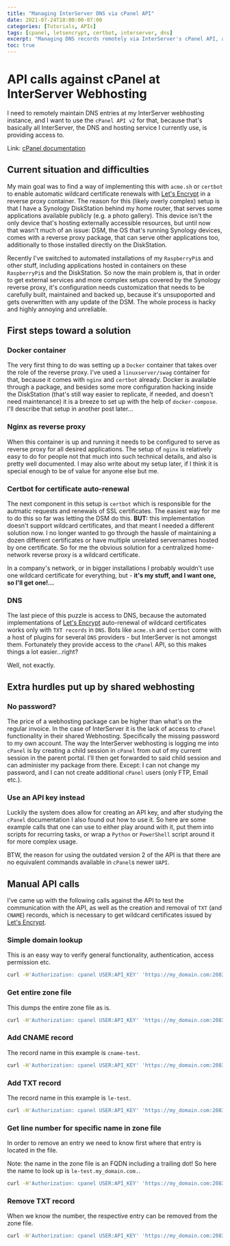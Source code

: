 ```yaml
---
title: "Managing InterServer DNS via cPanel API"
date: 2021-07-24T18:00:00-07:00
categories: [Tutorials, APIs]
tags: [cpanel, letsencrypt, certbot, interserver, dns]
excerpt: "Managing DNS records remotely via InterServer's cPanel API, allowing Certbot in a Docker continer to request and to renew wildcard certificates from Let's Encrypt."
toc: true
---
```


# API calls against cPanel at InterServer Webhosting

I need to remotely maintain DNS entries at my InterServer webhosting instance, and I want to use the `cPanel API v2` for that, because that's basically all InterServer, the DNS and hosting service I currently use, is providing access to.

Link: [cPanel documentation](https://documentation.cpanel.net/display/DD/cPanel+API+2+Modules+-+ZoneEdit)

## Current situation and difficulties

My main goal was to find a way of implementing this with `acme.sh` or `certbot` to enable automatic wildcard certificate renewals with [Let's Encrypt](https://letsencrypt.org/) in a reverse proxy container. The reason for this (likely overly complex) setup is that I have a Synology DiskStation behind my home router, that serves some applications available publicly (e.g. a photo gallery). This device isn't the only device that's hosting externally accessible resources, but until now that wasn't much of an issue: DSM, the OS that's running Synology devices, comes with a reverse proxy package, that can serve other applications too, additionally to those installed directly on the DiskStation.

Recently I've switched to automated installations of my `RaspberryPi`s and other stuff, including applications hosted in containers on these `RaspberryPi`s and the DiskStation. So now the main problem is, that in order to get external services and more complex setups covered by the Synology reverse proxy, it's configuration needs customization that needs to be carefully built, maintained and backed up, because it's unsupoported and gets overwritten with any update of the DSM. The whole process is hacky and highly annoying and unreliable.

## First steps toward a solution

### Docker container

The very first thing to do was setting up a `Docker` container that takes over the role of the reverse proxy. I've used a `linuxserver/swag` container for that, because it comes with `nginx` and `certbot` already. Docker is available through a package, and besides some more configuration hacking inside the DiskStation (that's still way easier to replicate, if needed, and doesn't need maintenance) it is a breeze to set up with the help of `docker-compose`. I'll describe that setup in another post later...

### Nginx as reverse proxy

When this container is up and running it needs to be configured to serve as reverse proxy for all desired applications. The setup of `nginx` is relatively easy to do for people not that much into such technical details, and also is pretty well documented. I may also write about my setup later, if I think it is special enough to be of value for anyone else but me.

### Certbot for certificate auto-renewal

The next component in this setup is `certbot` which is responsible for the autmatic requests and renewals of SSL certificates. The easiest way for me to do this so far was letting the DSM do this. **BUT:** this implementation doesn't support wildcard certificates, and that meant I needed a different solution now. I no longer wanted to go through the hassle of maintaining a dozen different certificates or have multiple unrelated servernames hosted by one certificate. So for me the obvious solution for a centralized home-network reverse proxy is a wildcard certificate.

In a company's network, or in bigger installations I probably wouldn't use one wildcard certificate for everything, but - **it's my stuff, and I want one, so I'll get one!...**

### DNS

The last piece of this puzzle is access to DNS, because the automated implementations of [Let's Encrypt](https://letsencrypt.org/) auto-renewal of wildcard certificates works only with `TXT records` in `DNS`. Bots like `acme.sh` and `certbot` come with a host of plugins for several `DNS` providers - but InterServer is not amongst them. Fortunately they provide access to the `cPanel` API, so this makes things a lot easier...right?

Well, not exactly.

## Extra hurdles put up by shared webhosting

### No password?

The price of a webhosting package can be higher than what's on the regular invoice. In the case of InterServer it is the lack of access to `cPanel` functionality in their shared Webhosting. Specifically the missing password to my own account. The way the InterServer webhosting is logging me into `cPanel` is by creating a child session in `cPanel` from out of my current session in the parent portal. I'll then get forwarded to said child session and can administer my package from there. Except: I can not change my password, and I can not create additional `cPanel` users (only FTP, Email etc.).

### Use an API key instead

Luckily the system does allow for creating an API key, and after studying the `cPanel` documentation I also found out how to use it.
So here are some example calls that one can use to either play around with it, put them into scripts for recurring tasks, or wrap a `Python` or `PowerShell` script around it for more complex usage.

BTW, the reason for using the outdated version 2 of the API is that there are no equivalent commands available in `cPanel`s newer `UAPI`.

## Manual API calls

I've came up with the following calls against the API to test the communication with the API, as well as the creation and removal of `TXT` (and `CNAME`) records, which is necessary to get wildcard certificates issued by [Let's Encrypt](https://letsencrypt.org/).

### Simple domain lookup

This is an easy way to verify general functionality, authentication, access permission etc.

```bash
curl -H'Authorization: cpanel USER:API_KEY' 'https://my_domain.com:2083/execute/DNS/lookup?domain=my_domain.com'
```

### Get entire zone file

This dumps the entire zone file as is.

```bash
curl -H'Authorization: cpanel USER:API_KEY' 'https://my_domain.com:2083/json-api/cpanel?cpanel_jsonapi_user=user&cpanel_jsonapi_apiversion=2&cpanel_jsonapi_module=ZoneEdit&cpanel_jsonapi_func=fetchzone&domain=my_domain.com'
```

### Add CNAME record

The record name in this example is `cname-test`.

```bash
curl -H'Authorization: cpanel USER:API_KEY' 'https://my_domain.com:2083/json-api/cpanel?cpanel_jsonapi_user=user&cpanel_jsonapi_apiversion=2&cpanel_jsonapi_module=ZoneEdit&cpanel_jsonapi_func=add_zone_record&domain=my_domain.com&name=cname-test&type=CNAME&cname=www.other_domain.com'
```

### Add TXT record

The record name in this example is `le-test`.

```bash
curl -H'Authorization: cpanel USER:API_KEY' 'https://my_domain.com:2083/json-api/cpanel?cpanel_jsonapi_user=user&cpanel_jsonapi_apiversion=2&cpanel_jsonapi_module=ZoneEdit&cpanel_jsonapi_func=add_zone_record&domain=my_domain.com&name=le-test&type=TXT&txtdata=1234567890ABCDEF'
```

### Get line number for specific name in zone file

In order to remove an entry we need to know first where that entry is located in the file.

Note: the name in the zone file is an FQDN including a trailing dot! So here the name to look up is `le-test.my_domain.com.`.

```bash
curl -H'Authorization: cpanel USER:API_KEY' 'https://my_domain.com:2083/json-api/cpanel?cpanel_jsonapi_user=user&cpanel_jsonapi_apiversion=2&cpanel_jsonapi_module=ZoneEdit&cpanel_jsonapi_func=fetchzone_records&domain=my_domain.com&name=le-test.my_domain.com.&type=TXT'
```

### Remove TXT record

When we know the number, the respective entry can be removed from the zone file.

```bash
curl -H'Authorization: cpanel USER:API_KEY' 'https://my_domain.com:2083/json-api/cpanel?cpanel_jsonapi_user=user&cpanel_jsonapi_apiversion=2&cpanel_jsonapi_module=ZoneEdit&cpanel_jsonapi_func=remove_zone_record&domain=my_domain.com&line=59'
```
